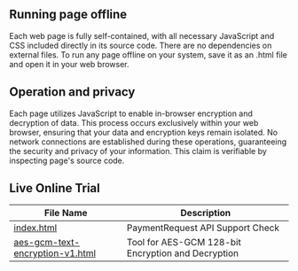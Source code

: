 ## Running page offline

Each web page is fully self-contained, with all necessary JavaScript and CSS included directly in 
its source code. There are no dependencies on external files. To run any page offline on your 
system, save it as an .html file and open it in your web browser.


## Operation and privacy

Each page utilizes JavaScript to enable in-browser encryption and decryption of data. This 
process occurs exclusively within your web browser, ensuring that your data and encryption keys 
remain isolated. No network connections are established during these operations, guaranteeing 
the security and privacy of your information. This claim is verifiable by inspecting page's 
source code.


## Live Online Trial

| File Name                                       | Description                                |
|--------------------------------------------|--------------------------------------------|
|[index.html](https://jzhang-payfacto.github.io/offline-html/) |PaymentRequest API Support Check|
|[aes-gcm-text-encryption-v1.html](https://jzhang-payfacto.github.io/offline-html/aes-gcm-text-encryption-v1.html) | Tool for AES-GCM 128-bit Encryption and Decryption| 

 
